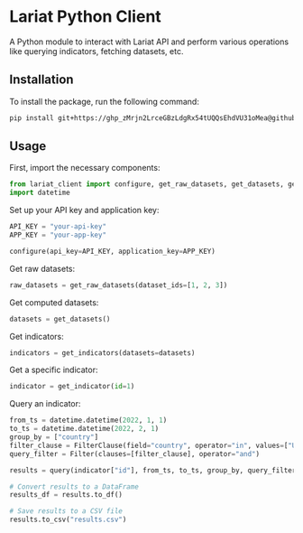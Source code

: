 # Lariat Python Client

A Python module to interact with Lariat API and perform various operations like querying indicators, fetching datasets, etc.

## Installation

To install the package, run the following command:

```bash
pip install git+https://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@github.com/lariat-data/lariat-public-api.git@develop#egg=lariat_public_api
```

## Usage

First, import the necessary components:

```python
from lariat_client import configure, get_raw_datasets, get_datasets, get_indicators, get_indicator, query, Filter, FilterClause
import datetime
```

Set up your API key and application key:

```python
API_KEY = "your-api-key"
APP_KEY = "your-app-key"

configure(api_key=API_KEY, application_key=APP_KEY)
```

Get raw datasets:

```python
raw_datasets = get_raw_datasets(dataset_ids=[1, 2, 3])
```

Get computed datasets:

```python
datasets = get_datasets()
```

Get indicators:

```python
indicators = get_indicators(datasets=datasets)
```

Get a specific indicator:

```python
indicator = get_indicator(id=1)
```

Query an indicator:

```python
from_ts = datetime.datetime(2022, 1, 1)
to_ts = datetime.datetime(2022, 2, 1)
group_by = ["country"]
filter_clause = FilterClause(field="country", operator="in", values=["US", "UK"])
query_filter = Filter(clauses=[filter_clause], operator="and")

results = query(indicator["id"], from_ts, to_ts, group_by, query_filter=query_filter)

# Convert results to a DataFrame
results_df = results.to_df()

# Save results to a CSV file
results.to_csv("results.csv")
```